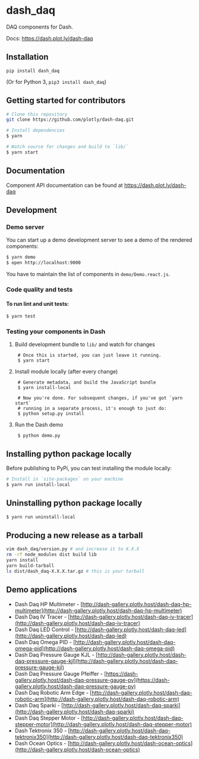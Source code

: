 # dash_daq

DAQ components for Dash.

Docs: https://dash.plot.ly/dash-daq

## Installation

`pip install dash_daq` 

(Or for Python 3, `pip3 install dash_daq`)

## Getting started for contributors

```sh
# Clone this repository
git clone https://github.com/plotly/dash-daq.git

# Install dependencies
$ yarn

# Watch source for changes and build to `lib/`
$ yarn start
```

## Documentation
Component API documentation can be found at https://dash.plot.ly/dash-daq

## Development

### Demo server

You can start up a demo development server to see a demo of the rendered
components:

```sh
$ yarn demo
$ open http://localhost:9000
```

You have to maintain the list of components in `demo/Demo.react.js`.

### Code quality and tests

#### To run lint and unit tests:

```sh
$ yarn test
```

### Testing your components in Dash

1. Build development bundle to `lib/` and watch for changes

        # Once this is started, you can just leave it running.
        $ yarn start

2. Install module locally (after every change)

        # Generate metadata, and build the JavaScript bundle
        $ yarn install-local

        # Now you're done. For subsequent changes, if you've got `yarn start`
        # running in a separate process, it's enough to just do:
        $ python setup.py install

3. Run the Dash demo

        $ python demo.py


## Installing python package locally

Before publishing to PyPi, you can test installing the module locally:

```sh
# Install in `site-packages` on your machine
$ yarn run install-local
```

## Uninstalling python package locally

```sh
$ yarn run uninstall-local
```


## Producing a new release as a tarball

```sh
vim dash_daq/version.py # and increase it to X.X.X
rm -rf node_modules dist build lib
yarn install
yarn build-tarball
ls dist/dash_daq-X.X.X.tar.gz # this is your tarball
```

## Demo applications 
 * Dash Daq HP Multimeter - [http://dash-gallery.plotly.host/dash-daq-hp-multimeter](http://dash-gallery.plotly.host/dash-daq-hp-multimeter)
 * Dash Daq IV Tracer - [http://dash-gallery.plotly.host/dash-daq-iv-tracer](http://dash-gallery.plotly.host/dash-daq-iv-tracer)
 * Dash Daq LED Control - [http://dash-gallery.plotly.host/dash-daq-led](http://dash-gallery.plotly.host/dash-daq-led)
 * Dash Daq Omega PID - [http://dash-gallery.plotly.host/dash-daq-omega-pid](http://dash-gallery.plotly.host/dash-daq-omega-pid)
 * Dash Daq Pressure Gauge KJL - [http://dash-gallery.plotly.host/dash-daq-pressure-gauge-kjl](http://dash-gallery.plotly.host/dash-daq-pressure-gauge-kjl)
 * Dash Daq Pressure Gauge Pfeiffer - [https://dash-gallery.plotly.host/dash-daq-pressure-gauge-pv](https://dash-gallery.plotly.host/dash-daq-pressure-gauge-pv)
 * Dash Daq Robotic Arm Edge - [http://dash-gallery.plotly.host/dash-daq-robotic-arm](http://dash-gallery.plotly.host/dash-daq-robotic-arm)
 * Dash Daq Sparki - [http://dash-gallery.plotly.host/dash-daq-sparki](http://dash-gallery.plotly.host/dash-daq-sparki)
 * Dash Daq Stepper Motor - [http://dash-gallery.plotly.host/dash-daq-stepper-motor](http://dash-gallery.plotly.host/dash-daq-stepper-motor)
 * Dash Tektronix 350 - [http://dash-gallery.plotly.host/dash-daq-tektronix350](http://dash-gallery.plotly.host/dash-daq-tektronix350)
 * Dash Ocean Optics - [http://dash-gallery.plotly.host/dash-ocean-optics](http://dash-gallery.plotly.host/dash-ocean-optics)
